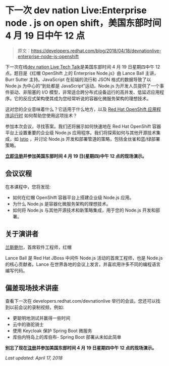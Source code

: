 # 下一次 dev nation Live:Enterprise node . js on open shift，美国东部时间 4 月 19 日中午 12 点

> 原文：<https://developers.redhat.com/blog/2018/04/18/devnationlive-enterprise-node-js-openshift>

下一次在线[dev nation Live Tech Talk](https://developers.redhat.com/devnationlive/)是美国东部时间 4 月 19 日星期四中午 12 点。题目是《红帽 OpenShift 上的 Enterprise Node.js》由 Lance Ball 主讲，Burr Sutter 主持。JavaScript 在前端的流行和 JSON 格式的数据导致了以 Node.js 为中心的“到处都是 JavaScript”运动。Node.js 为开发人员提供了一个事件驱动、非阻塞的 I/O 模型，非常适合跨分布式设备运行的高并发、低延迟应用程序。它的反应式架构使其成为您经常听说的容器化微服务架构的理想技术。

这对您的企业意味着什么？它适用于什么地方，以及 [Red Hat OpenShift 应用程序运行时](https://developers.redhat.com/products/rhoar/overview/) 如何帮助您使用这项技术？

参加本次会议，寻找答案。我们还将展示如何快速地在 Red Hat OpenShift 容器平台上设置重要的企业级 Node.js 应用程序。我们将探索如何与其他开源技术集成，如 [Istio](https://developers.redhat.com/blog/tag/istio/) ，并讨论 Node.js 开发和部署管道的策略，包括金丝雀和蓝/绿部署策略。

**[立即注册](https://onlinexperiences.com/scripts/Server.nxp?LASCmd=AI:4;F:QS!10100&ShowKey=51003&AffiliateData=blog)并参加美国东部时间 4 月 19 日(星期四)中午 12 点的现场演示。**

## 会议议程

在本课程中，您将发现:

*   如何在红帽 OpenShift 容器平台上搭建企业级 Node.js 应用。
*   为什么 Node.js 是容器化微服务架构的理想技术。
*   如何将 Node.js 与其他开源技术和新策略集成，用于您的 Node.js 开发和部署。

## 关于演讲者

[兰斯鲍尔](https://twitter.com/lanceball)，首席软件工程师，红帽 

Lance Ball 是 Red Hat JBoss 中间件 Node.js 活动的首席工程师，也是 Node.js 的核心贡献者。Lance 在世界各地的会议上发言，并喜欢用许多不同的编程语言编写代码。

## 偏差现场技术讲座

查看下一次在 developers.redhat.com/devnationlive 举行的会谈。您还可以找到以前会议的录制视频，例如:

*   更聪明地测试并赢得一些时间
*   云中的骆驼骑士
*   使用 Keycloak 保护 Spring Boot 微服务
*   库伯内特岛上的库伯布- Spring Boot 部署从未如此简单

**别忘了现在[注册](https://onlinexperiences.com/scripts/Server.nxp?LASCmd=AI:4;F:QS!10100&ShowKey=51003&AffiliateData=blog)并参加美国东部时间 4 月 19 日星期四中午 12 点的现场演示。**

*Last updated: April 17, 2018*